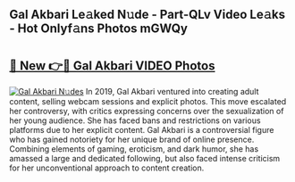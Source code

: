 ## Gal Akbari Le𝚊ked N𝚞de - Part-QLv Video Le𝚊ks - Hot Onlyf𝚊ns Photos mGWQy

# <h2><a href="http://ab67613.deff.icu/?id=Gal+Akbari">🔗 New 👉🔴 Gal Akbari VIDEO Photos</a></h2>

[![Gal Akbari N𝚞des](https://i.imgur.com/rIISA9y.gif)](http://ab67613.deff.icu/?id=Gal+Akbari)
In 2019, Gal Akbari ventured into creating adult content, selling webcam sessions and explicit photos. This move escalated her controversy, with critics expressing concerns over the sexualization of her young audience. She has faced bans and restrictions on various platforms due to her explicit content. Gal Akbari is a controversial figure who has gained notoriety for her unique brand of online presence. Combining elements of gaming, eroticism, and dark humor, she has amassed a large and dedicated following, but also faced intense criticism for her unconventional approach to content creation.
